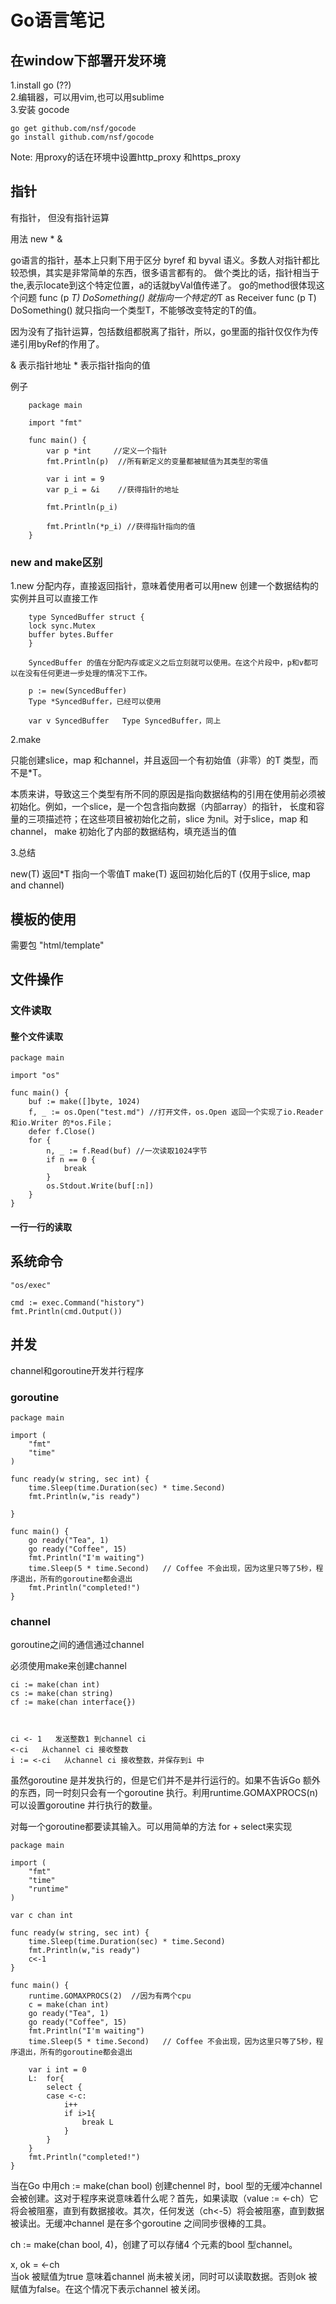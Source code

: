 # Go语言笔记

##  在window下部署开发环境

1.install go (??)   
2.编辑器，可以用vim,也可以用sublime   
3.安装 gocode   

	go get github.com/nsf/gocode
	go install github.com/nsf/gocode

Note: 用proxy的话在环境中设置http_proxy 和https_proxy   









## 指针
有指针， 但没有指针运算 

用法 new * &

go语言的指针，基本上只剩下用于区分 byref 和 byval 语义。多数人对指针都比较恐惧，其实是非常简单的东西，很多语言都有的。
做个类比的话，指针相当于 the,表示locate到这个特定位置，a的话就byVal值传递了。
go的method很体现这个问题
func (p *T) DoSomething() 就指向一个特定的*T as Receiver 
func (p T) DoSomething() 就只指向一个类型T，不能够改变特定的T的值。

因为没有了指针运算，包括数组都脱离了指针，所以，go里面的指针仅仅作为传递引用byRef的作用了。

& 表示指针地址
\* 表示指针指向的值


例子

```
	package main

	import "fmt"

	func main() {
		var p *int	   //定义一个指针
		fmt.Println(p)  //所有新定义的变量都被赋值为其类型的零值

		var i int = 9
		var p_i = &i    //获得指针的地址

		fmt.Println(p_i) 

		fmt.Println(*p_i) //获得指针指向的值
	}

```


### new and make区别

1.new 分配内存，直接返回指针，意味着使用者可以用new 创建一个数据结构的实例并且可以直接工作

```
	type SyncedBuffer struct {
	lock sync.Mutex
	buffer bytes.Buffer
	}
	
	SyncedBuffer 的值在分配内存或定义之后立刻就可以使用。在这个片段中，p和v都可以在没有任何更进一步处理的情况下工作。

	p := new(SyncedBuffer)  
	Type *SyncedBuffer，已经可以使用

	var v SyncedBuffer   Type SyncedBuffer，同上
```

2.make 

只能创建slice，map 和channel，并且返回一个有初始值（非零）的T 类型，而不是*T。

本质来讲，导致这三个类型有所不同的原因是指向数据结构的引用在使用前必须被初始化。例如，一个slice，是一个包含指向数据（内部array）的指针，
长度和容量的三项描述符；在这些项目被初始化之前，slice 为nil。对于slice，map 和channel， make 初始化了内部的数据结构，填充适当的值


3.总结

new(T) 返回*T 指向一个零值T
make(T) 返回初始化后的T (仅用于slice, map and channel)   









## 模板的使用

需要包 "html/template"






## 文件操作

### 文件读取


#### 整个文件读取
```
package main

import "os"

func main() {
	buf := make([]byte, 1024)
	f, _ := os.Open("test.md") //打开文件，os.Open 返回一个实现了io.Reader 和io.Writer 的*os.File；
	defer f.Close()
	for {
		n, _ := f.Read(buf) //一次读取1024字节
		if n == 0 {
			break
		}
		os.Stdout.Write(buf[:n])
	}
}
```

#### 一行一行的读取




## 系统命令

    "os/exec"

	cmd := exec.Command("history")
	fmt.Println(cmd.Output())




##   并发 

channel和goroutine开发并行程序


### goroutine

```
package main

import (
	"fmt"
	"time"
)

func ready(w string, sec int) {	
	time.Sleep(time.Duration(sec) * time.Second)
	fmt.Println(w,"is ready")

}

func main() {
	go ready("Tea", 1)
	go ready("Coffee", 15)	
	fmt.Println("I'm waiting")
	time.Sleep(5 * time.Second)   // Coffee 不会出现，因为这里只等了5秒，程序退出，所有的goroutine都会退出
	fmt.Println("completed!")
}

```

### channel

goroutine之间的通信通过channel

必须使用make来创建channel

	ci := make(chan int)
	cs := make(chan string)
	cf := make(chan interface{})



	ci <- 1   发送整数1 到channel ci
	<-ci   从channel ci 接收整数
	i := <-ci   从channel ci 接收整数，并保存到i 中


虽然goroutine 是并发执行的，但是它们并不是并行运行的。如果不告诉Go 额外的东西，同一时刻只会有一个goroutine 执行。利用runtime.GOMAXPROCS(n) 可以设置goroutine 并行执行的数量。

对每一个goroutine都要读其输入。可以用简单的方法 for + select来实现

```
package main

import (
	"fmt"
	"time"
	"runtime"
)

var c chan int

func ready(w string, sec int) {	
	time.Sleep(time.Duration(sec) * time.Second)
	fmt.Println(w,"is ready")
	c<-1
}

func main() {
	runtime.GOMAXPROCS(2)  //因为有两个cpu
	c = make(chan int)  
	go ready("Tea", 1)
	go ready("Coffee", 15)	
	fmt.Println("I'm waiting")
	time.Sleep(5 * time.Second)   // Coffee 不会出现，因为这里只等了5秒，程序退出，所有的goroutine都会退出

	var i int = 0
	L:	for{
		select {
		case <-c:
			i++
			if i>1{
				break L
			}
		}
	}
	fmt.Println("completed!")
}

```

当在Go 中用ch := make(chan bool) 创建chennel 时，bool 型的无缓冲channel 会被创建。这对于程序来说意味着什么呢？首先，如果读取（value := <-ch）它将会被阻塞，直到有数据接收。其次，任何发送（ch<-5）将会被阻塞，直到数据被读出。无缓冲channel 是在多个goroutine 之间同步很棒的工具。     
 

ch := make(chan bool, 4)，创建了可以存储4 个元素的bool 型channel。    


x, ok = <-ch   
当ok 被赋值为true 意味着channel 尚未被关闭，同时可以读取数据。否则ok 被赋值为false。在这个情况下表示channel 被关闭。






